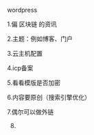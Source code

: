 wordpress


1.偏 区块链 的资讯

2.主题：例如博客、门户

3.云主机配置

4.icp备案

5.看看模版是否加密

6.内容要原创（搜索引擎优化）

7.偶尔可以做外链

8.

